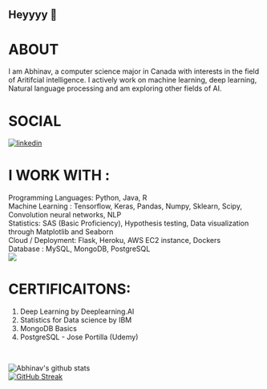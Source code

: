 ## Heyyyy 👋

# ABOUT 
I am Abhinav, a computer science major in Canada with interests in the field of Aritifcial intelligence. I actively work on machine learning, deep learning, Natural language processing and am exploring other fields of AI.  

<!--
**abhi-11nav/abhi-11nav** is a ✨ _special_ ✨ repository because its `README.md` (this file) appears on your GitHub profile.
-->

# SOCIAL
<div class="badge-base LI-profile-badge" data-locale="en_US" data-size="medium" data-theme="dark" data-type="VERTICAL" data-vanity="abhinav-mandli" data-version="v1"><a class="badge-base__link LI-simple-link" href="https://ca.linkedin.com/in/abhinav-mandli?trk=profile-badge"><img src="https://img.shields.io/badge/LinkedIn-0077B5?style=for-the-badge&logo=linkedin&logoColor=white" alt="linkedin"></a></div>
                   
# I WORK WITH :<br>
Programming Languages: Python, Java, R <br>
Machine Learning : Tensorflow, Keras, Pandas, Numpy, Sklearn, Scipy, Convolution neural networks, NLP <br>
Statistics: SAS (Basic Proficiency), Hypothesis testing, Data visualization through Matplotlib and Seaborn <br> 
Cloud / Deployment: Flask, Heroku, AWS EC2 instance, Dockers <br>
Database : MySQL, MongoDB, PostgreSQL<br>
<img src="https://img.shields.io/badge/TensorFlow-FF6F00?style=for-the-badge&logo=tensorflow&logoColor=white"> <br>


# CERTIFICAITONS: <br>
 1. Deep Learning by Deeplearning.AI <br>
 2. Statistics for Data science by IBM <br>
 3. MongoDB Basics <br>
 4. PostgreSQL - Jose Portilla (Udemy) <br>

<br>

![Abhinav's github stats](https://github-readme-stats.vercel.app/api?username=abhi-11nav&theme=tokyonight&show_icons=true) 
<br>
[![GitHub Streak](http://github-readme-streak-stats.herokuapp.com?user=abhi-11nav&theme=tokyonight&background=000000)](https://git.io/streak-stats)
